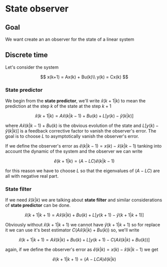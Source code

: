 # State observer

## Goal

We want create an an observer for the state of a linear system

## Discrete time

Let's consider the system

$$
    x(k+1) = Ax(k) + Bu(k)\\
    y(k) = Cx(k)
$$

### State predictor

We begin from the **state predictor**, we'll write $\hat{x}(k+1|k)$ to mean the prediction at the step $k$ of the state at the step $k+1$ 

$$
    \hat{x}(k+1|k)=A\hat{x}(k|k-1)+Bu(k) + L\left[y(k)-\hat{y}(k|k)\right]
$$

where $A\hat{x}(k|k-1)+Bu(k)$ is the obvious evolution of the state and $L\left[y(k)-\hat{y}(k|k)\right]$ is a feedback corrective factor to vanish the observer's error. The goal is to choose $L$ to asymptotically vanish the observer's error.

If we define the observer's error as $\hat{e}(k|k-1)=x(k)-\hat{x}(k|k-1)$ tanking into account the dynamic of the system and the observer we can write

$$\hat{e}(k+1|k)=(A-LC)\hat{e}(k|k-1)$$

for this reason we have to choose $L$ so that the eigenvalues of $(A-LC)$ are all with negative real part.

### State filter

If we need $\hat{x}(k|k)$ we are talking about **state filter** and similar considerations of **state predictor** can be done.

$$
    \hat{x}(k+1|k+1)=A\hat{x}(k|k)+Bu(k) + L\left[y(k+1)-\hat{y}(k+1|k+1)\right]
$$

Obviously without $\hat{x}(k+1|k+1)$ we cannot have $\hat{y}(k+1|k+1)$ so for replace it we can use it's best estimator $C(A\hat{x}(k|k)+Bu(k))$ so, we'll write

$$
    \hat{x}(k+1|k+1)=A\hat{x}(k|k)+Bu(k) + L\left[y(k+1)-C(A\hat{x}(k|k)+Bu(k))\right]
$$

again, if we define the observer's error as $\hat{e}(k|k)=x(k)-\hat{x}(k|k-1)$ we get

$$\hat{e}(k+1|k+1)=(A-LCA)\hat{e}(k|k)$$